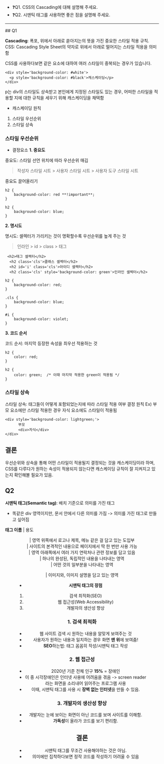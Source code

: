 - ❓Q1. CSS의 Cascading에 대해 설명해 주세요.
- ❓Q2. 시맨틱 태그를 사용하면 좋은 점을 설명해 주세요.
<hr>
## Q1

**Cascading**: 폭포, 위에서 아래로 쏟아지는의 뜻을 가진 중요한 스타일 적용 규칙.
CSS: Cascading Style Sheet의 약자로 위에서 아래로 떨어지는 스타일 적용을 의미함

CSS를 사용하다보면 같은 요소에 대하여 여러 스타일이 중복되는 경우가 있습니다.
```
<div style='background-color: #white'>
  <p style='background-color: #black'>캐스케이딩</p>
</div>
```
p는 div의 스타일도 상속받고 본인에게 지정된 스타일도 있는 경우, 
어떠한 스타일을 적용할 지에 대한 규칙을 세우기 위해 캐스케이딩을 채택함

- 캐스케이딩 원칙
1. 스타일 우선순위
2. 스타일 상속

### 스타일 우선순위

- 결정요소
**1. 중요도**

중요도: 스타일 선언 위치에 따라 우선순위 매김
> 작성자 스타일 시트 > 사용자 스타일 시트 > 사용자 도구 스타일 시트

중요도 끌어올리기
```
h2 {
    background-color: red **!important**;
}

h2 {
    background-color: blue;
}
```
  
**2. 명시도**

명시도: 셀렉터가 가리키는 것이 명확할수록 우선순위를 높게 주는 것
> 인라인 > id > class > 태그
```
 <h2>태그 셀렉터</h2>
  <h2 class='cls'>클래스 셀렉터</h2>
  <h2 id='i' class='cls'>아이디 셀렉터</h2>
  <h2 class='cls' style='background-color: green'>인라인 셀렉터</h2>
```
```
h2 {
    background-color: red;
}

.cls {
    background-color: blue;
}

#i {
    background-color: violet;
}
```

**3. 코드 순서**

코드 순서: 마지막 등장한 속성을 최우선 적용하는 것
```
h2 {
    color: red;
}

h2 {
    color: green;  /* 이때 마지막 적용한 green이 적용됨 */
} 
```

### 스타일 상속
스타일 상속: 태그들이 어떻게 포함되었는지에 따라 스타일 적용 여부 결정 원칙
Ex) 부모 요소에만 스타일 적용한 경우 자식 요소에도 스타일이 적용됨
```
<div style='background-color: lightgreen;'>
      부모
      <div>자식</div>
</div>
```

## 결론
우선순위와 상속을 통해 어떤 스타일이 적용될지 결정되는 것을 캐스케이딩이라 하며,
CSS를 다루다가 원하는 속성이 적용되지 않는다면 캐스케이딩 규칙이 잘 지켜지고 있는지 
확인해볼 필요가 있음.

## Q2

**시맨틱 태그(Semantic tag)**: 배치 기준으로 의미를 가진 태그 

+ 똑같은 div 영역이지만, 문서 안에서 다른 의미를 가짐
-> 의미를 가진 태그로 만들고 싶어짐

**태그 이름**	|  용도
<header>	| 영역 위쪽에서 로고나 제목, 메뉴 같은 걸 담고 있는 도입부
<main>  	| 사이트의 본격적인 내용으로 페이지에서 딱 한 번만 사용 가능
<footer>	| 영역 아래쪽에서 여러 가지 연락처나 관련 정보를 담고 있음
<article>	| 하나의 완성된, 독립적인 내용을 나타내는 영역
<section>	| 어떤 것의 일부분을 나타내는 영역
<figure>	| 이미지와, 이미지 설명을 담고 있는 영역

- **시맨틱 태그의 장점**
1. 검색 최적화(SEO)
2. 웹 접근성(Web Accessibility)
3. 개발자의 생산성 향상

### 1. 검색 최적화 
- 웹 사이트 검색 시 원하는 내용을 알맞게 보여주는 것
- 사용자가 원하는 내용과 일치하는 경우 화면 **맨 위**에 보여줌!
- **SEO**하는법: <meta>태그 꼼꼼히 작성/시맨틱 태그 작성

### 2. 웹 접근성
- 2020년 기준 전체 인구 **15%** = 장애인
- 이 중 시각장애인은 인터넷 사용에 어려움을 겪음
-> screen reader라는 화면을 소리내어 읽어주는 프로그램 사용
- 이때, 시맨틱 태그를 사용 시 **장벽 없는 인터넷**을 만들 수 있음. 

### 3. 개발자의 생산성 향상
- 개발자는 눈에 보이는 화면이 아닌 코드를 보며 사이트를 이해함.
- **가독성**이 올라가 코드를 보기 편리함.

## 결론
- 시맨틱 태그를 무조건 사용해야하는 것은 아님.
- 의미에만 집착하다보면 정작 코드를 작성하기 어려울 수 있음
